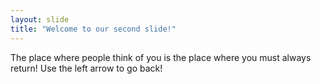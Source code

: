 ```yaml
---
layout: slide
title: "Welcome to our second slide!"
---
```

The place where people think of you is the place where you must always return!
Use the left arrow to go back!
